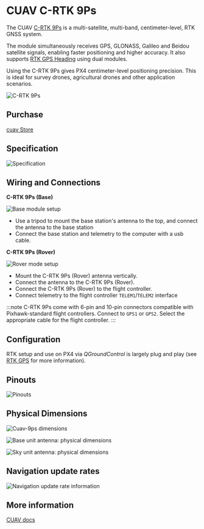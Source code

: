 # CUAV C-RTK 9Ps

The CUAV [C-RTK 9Ps](https://www.cuav.net/en/c_rtk_9ps/) is a multi-satellite, multi-band, centimeter-level, RTK GNSS system.

The module simultaneously receives GPS, GLONASS, Galileo and Beidou satellite signals, enabling faster positioning and higher accuracy.
It also supports [RTK GPS Heading](../gps_compass/u-blox_f9p_heading.md) using dual modules.

Using the C-RTK 9Ps gives PX4 centimeter-level positioning precision.
This is ideal for survey drones, agricultural drones and other application scenarios.

![C-RTK 9Ps](../../assets/hardware/gps/cuav_9ps/c-rtk9s.jpg)

## Purchase

[cuav Store](https://store.cuav.net/shop/c-rtk-9ps/)

## Specification

![Specification](../../assets/hardware/gps/cuav_9ps/c-rtk9s-specification.jpg)

## Wiring and Connections

**C-RTK 9Ps (Base)**

![Base module setup](../../assets/hardware/gps/cuav_9ps/c-rtk9ps_base.png)

- Use a tripod to mount the base station's antenna to the top, and connect the antenna to the base station
- Connect the base station and telemetry to the computer with a usb cable.

**C-RTK 9Ps (Rover)**

![Rover mode setup](../../assets/hardware/gps/cuav_9ps/c-rtk9ps-rover.png)

- Mount the C-RTK 9Ps (Rover) antenna vertically.
- Connect the antenna to the C-RTK 9Ps (Rover).
- Connect the C-RTK 9Ps (Rover) to the flight controller.
- Connect telemetry to the flight controller `TELEM1`/`TELEM2` interface

:::note
C-RTK 9Ps come with 6-pin and 10-pin connectors compatible with Pixhawk-standard flight controllers.
Connect to `GPS1` or `GPS2`.
Select the appropriate cable for the flight controller.
:::

## Configuration

RTK setup and use on PX4 via _QGroundControl_ is largely plug and play (see [RTK GPS](../advanced_features/rtk-gps.md) for more information).

## Pinouts

![Pinouts](../../assets/hardware/gps/cuav_9ps/pinouts-en.jpg)

## Physical Dimensions

![Cuav-9ps dimensions](../../assets/hardware/gps/cuav_9ps/c-rtk9ps_dimensions.jpg)

![Base unit antenna: physical dimensions](../../assets/hardware/gps/cuav_9ps/c-rtk9ps_base_unit_antenna_dimensions.jpg)

![Sky unit antenna: physical dimensions](../../assets/hardware/gps/cuav_9ps/c-rtk9ps_sky_unit_antenna_dimensions.jpg)


## Navigation update rates

![Navigation update rate information](../../assets/hardware/gps/cuav_9ps/nav-rate-en.png)


## More information

[CUAV docs](https://doc.cuav.net/gps/c-rtk/en/c-rtk-9ps.html)
